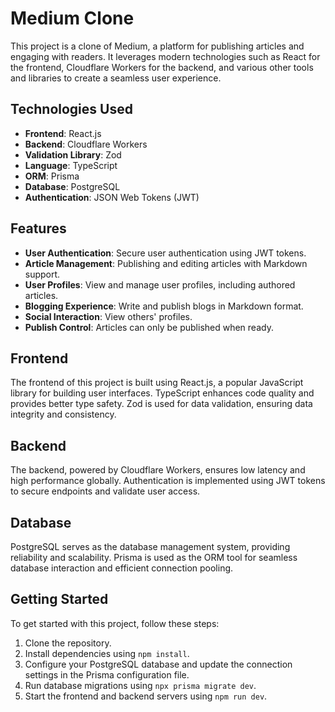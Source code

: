# Medium Clone

This project is a clone of Medium, a platform for publishing articles and engaging with readers. It leverages modern technologies such as React for the frontend, Cloudflare Workers for the backend, and various other tools and libraries to create a seamless user experience.

## Technologies Used

- **Frontend**: React.js
- **Backend**: Cloudflare Workers
- **Validation Library**: Zod
- **Language**: TypeScript
- **ORM**: Prisma
- **Database**: PostgreSQL
- **Authentication**: JSON Web Tokens (JWT)

## Features

- **User Authentication**: Secure user authentication using JWT tokens.
- **Article Management**: Publishing and editing articles with Markdown support.
- **User Profiles**: View and manage user profiles, including authored articles.
- **Blogging Experience**: Write and publish blogs in Markdown format.
- **Social Interaction**: View others' profiles.
- **Publish Control**: Articles can only be published when ready.

## Frontend

The frontend of this project is built using React.js, a popular JavaScript library for building user interfaces. TypeScript enhances code quality and provides better type safety. Zod is used for data validation, ensuring data integrity and consistency.

## Backend

The backend, powered by Cloudflare Workers, ensures low latency and high performance globally. Authentication is implemented using JWT tokens to secure endpoints and validate user access.

## Database

PostgreSQL serves as the database management system, providing reliability and scalability. Prisma is used as the ORM tool for seamless database interaction and efficient connection pooling.

## Getting Started

To get started with this project, follow these steps:

1. Clone the repository.
2. Install dependencies using `npm install`.
3. Configure your PostgreSQL database and update the connection settings in the Prisma configuration file.
4. Run database migrations using `npx prisma migrate dev`.
5. Start the frontend and backend servers using `npm run dev`.
